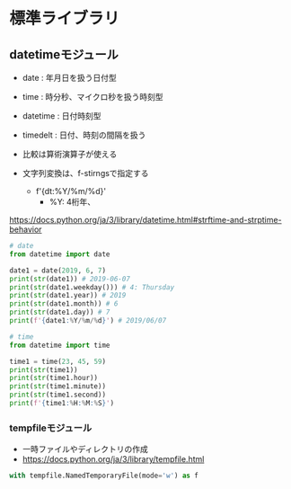 # 標準ライブラリ

## datetimeモジュール
* date : 年月日を扱う日付型
* time : 時分秒、マイクロ秒を扱う時刻型
* datetime : 日付時刻型
* timedelt : 日付、時刻の間隔を扱う

* 比較は算術演算子が使える
* 文字列変換は、f-stirngsで指定する
  * f'{dt:%Y/%m/%d}' 
    * %Y: 4桁年、

https://docs.python.org/ja/3/library/datetime.html#strftime-and-strptime-behavior

```python
# date
from datetime import date

date1 = date(2019, 6, 7)
print(str(date1)) # 2019-06-07
print(str(date1.weekday())) # 4: Thursday
print(str(date1.year)) # 2019
print(str(date1.month)) # 6
print(str(date1.day)) # 7
print(f'{date1:%Y/%m/%d}') # 2019/06/07

# time
from datetime import time

time1 = time(23, 45, 59)
print(str(time1))
print(str(time1.hour))
print(str(time1.minute))
print(str(time1.second))
print(f'{time1:%H:%M:%S}')
```

### tempfileモジュール
* 一時ファイルやディレクトリの作成
* https://docs.python.org/ja/3/library/tempfile.html

```python
with tempfile.NamedTemporaryFile(mode='w') as f
```
